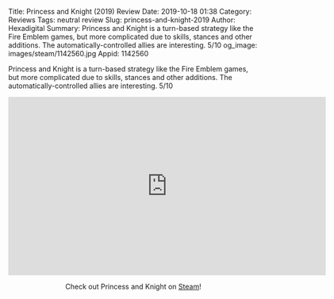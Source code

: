 Title: Princess and Knight (2019) Review
Date: 2019-10-18 01:38
Category: Reviews
Tags: neutral review
Slug: princess-and-knight-2019
Author: Hexadigital
Summary: Princess and Knight is a turn-based strategy like the Fire Emblem games, but more complicated due to skills, stances and other additions. The automatically-controlled allies are interesting. 5/10
og_image: images/steam/1142560.jpg
Appid: 1142560

Princess and Knight is a turn-based strategy like the Fire Emblem games, but more complicated due to skills, stances and other additions. The automatically-controlled allies are interesting. 5/10

<center><iframe src="https://www.youtube.com/embed/lUAF2TZ5Vj8?feature=oembed" allow="accelerometer; autoplay; encrypted-media; gyroscope; picture-in-picture" width="640" height="360" frameborder="0"></iframe>

Check out Princess and Knight on [Steam](https://store.steampowered.com/app/1142560/?curator_clanid=34633900)!</center>

